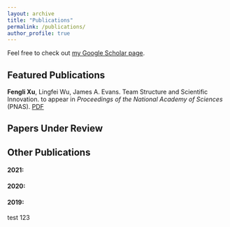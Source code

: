 ```yaml
---
layout: archive
title: "Publications"
permalink: /publications/
author_profile: true
---
```



  Feel free to check out [my Google Scholar page](https://scholar.google.com/citations?user=UJrlw1cAAAAJ&hl=en).

## Featured Publications

**Fengli Xu**, Lingfei Wu, James A. Evans. Team Structure and Scientific Innovation. to appear in  *Proceedings of the National Academy of Sciences* (PNAS). [PDF]()

## Papers Under Review

## Other Publications

#### 2021:



#### 2020:

#### 2019:



test 123
